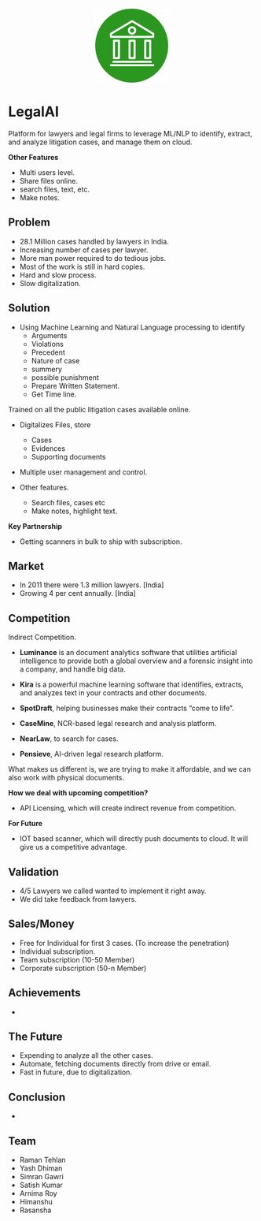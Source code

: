 <p align="center">
    <img src="LegalAI.png" width="150">
</p>

# LegalAI

Platform for lawyers and legal firms to leverage ML/NLP to identify, extract, and analyze litigation cases, and manage them on cloud.

**Other Features** 
- Multi users level.
- Share files online.
- search files, text, etc. 
- Make notes. 

## Problem

- 28.1 Million cases handled by lawyers in India.
- Increasing number of cases per lawyer.
- More man power required to do tedious jobs.
- Most of the work is still in hard copies.
- Hard and slow process.
- Slow digitalization.


## Solution


- Using Machine Learning and Natural Language processing to identify 
	- Arguments
	- Violations 
	- Precedent
	- Nature of case
	- summery
	- possible punishment
	- Prepare Written Statement.
	- Get Time line.

Trained on all the public litigation cases available online.

- Digitalizes Files, store 
	- Cases
	- Evidences 
	- Supporting documents

- Multiple user management and control.
- Other features.
	- Search files, cases etc
	- Make notes, highlight text.

**Key Partnership**

- Getting scanners in bulk to ship with subscription.

## Market 

- In 2011 there were 1.3 million lawyers. [India]
- Growing 4 per cent annually. [India]

## Competition

Indirect Competition.

- **Luminance** is an document analytics software that utilities artificial intelligence to provide both a global overview and a forensic insight into a company, and handle big data.

- **Kira** is a powerful machine learning software that identifies, extracts, and analyzes text in your contracts and other documents.

- **SpotDraft**, helping businesses make their contracts “come to life”.

- **CaseMine**, NCR-based legal research and analysis platform.

- **NearLaw**, to search for cases.

- **Pensieve**, AI-driven legal research platform.

What makes us different is, we are trying to make it affordable, and we can also work with physical documents.

**How we deal with upcoming competition?**

- API Licensing, which will create indirect revenue from competition.

**For Future**

- IOT based scanner, which will directly push documents to cloud. It will give us a competitive advantage.

## Validation

- 4/5 Lawyers we called wanted to implement it right away.
- We did take feedback from lawyers.

## Sales/Money

- Free for Individual for first 3 cases. (To increase the penetration)
- Individual subscription.
- Team subscription (10-50 Member) 
- Corporate subscription (50-n Member) 

## Achievements

-  

## The Future

- Expending to analyze all the other cases.
- Automate, fetching documents directly from drive or email.
- Fast in future, due to digitalization.

## Conclusion

- 


## Team 

- Raman Tehlan
- Yash Dhiman
- Simran Gawri
- Satish Kumar 
- Arnima Roy
- Himanshu 
- Rasansha
